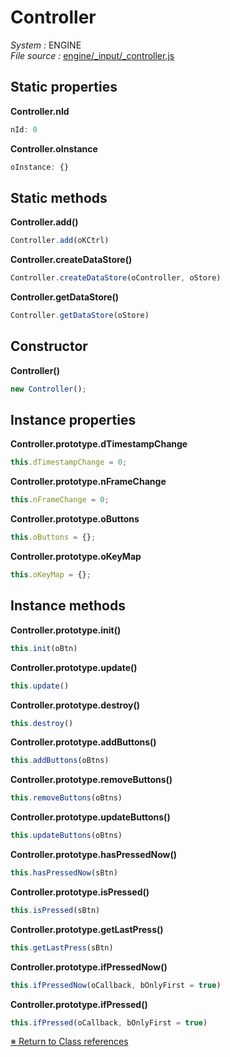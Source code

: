 # Controller
_System :_ ENGINE  
_File source :_ [engine/_input/_controller.js](https://github.com/de-sign/DBZ-Versus/blob/master/src/assets/js/engine/_input/_controller.js)

## Static properties
**Controller.nId**

```javascript
nId: 0
```
**Controller.oInstance**

```javascript
oInstance: {}
```

## Static methods
**Controller.add()**
```javascript
Controller.add(oKCtrl)
```
**Controller.createDataStore()**
```javascript
Controller.createDataStore(oController, oStore)
```
**Controller.getDataStore()**
```javascript
Controller.getDataStore(oStore)
```

## Constructor
**Controller()**
```javascript
new Controller();
```
## Instance properties
**Controller.prototype.dTimestampChange**
```javascript
this.dTimestampChange = 0;
```
**Controller.prototype.nFrameChange**
```javascript
this.nFrameChange = 0;
```
**Controller.prototype.oButtons**
```javascript
this.oButtons = {};
```
**Controller.prototype.oKeyMap**
```javascript
this.oKeyMap = {};
```

## Instance methods
**Controller.prototype.init()**
```javascript
this.init(oBtn)
```
**Controller.prototype.update()**
```javascript
this.update()
```
**Controller.prototype.destroy()**
```javascript
this.destroy()
```
**Controller.prototype.addButtons()**
```javascript
this.addButtons(oBtns)
```
**Controller.prototype.removeButtons()**
```javascript
this.removeButtons(oBtns)
```
**Controller.prototype.updateButtons()**
```javascript
this.updateButtons(oBtns)
```
**Controller.prototype.hasPressedNow()**
```javascript
this.hasPressedNow(sBtn)
```
**Controller.prototype.isPressed()**
```javascript
this.isPressed(sBtn)
```
**Controller.prototype.getLastPress()**
```javascript
this.getLastPress(sBtn)
```
**Controller.prototype.ifPressedNow()**
```javascript
this.ifPressedNow(oCallback, bOnlyFirst = true)
```
**Controller.prototype.ifPressed()**
```javascript
this.ifPressed(oCallback, bOnlyFirst = true)
```

<link rel="stylesheet" href="../_doc.css" />

[&#8251; Return to Class references](References.md)
